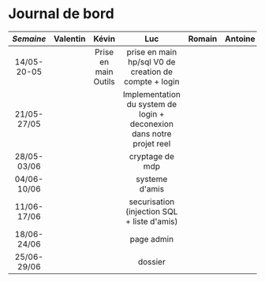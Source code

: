# Journal de bord
*Semaine* | Valentin | Kévin | Luc | Romain | Antoine | Ségolène
:---: | :---: | :---:| :---: | :---: | :---:| :---: 
14/05-20-05 |  | Prise en main Outils | prise en main hp/sql V0 de creation de compte + login |  |  |
21/05-27/05 |  |  | Implementation du system de login + deconexion dans notre projet reel |  |  |
28/05-03/06 |  |  | cryptage de mdp  |  |  |
04/06-10/06 |  |  | systeme d'amis |  |  |
11/06-17/06 |  |  | securisation (injection SQL + liste d'amis) |  |  |
18/06-24/06 |  |  | page admin |  |  |
25/06-29/06 |  |  | dossier |  |  |
